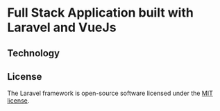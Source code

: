 # Full Stack Application built with Laravel and VueJs




## Technology

## License

The Laravel framework is open-source software licensed under the [MIT license](https://opensource.org/licenses/MIT).
